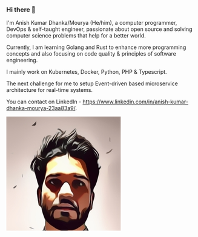 ### Hi there 👋

I'm Anish Kumar Dhanka/Mourya (He/him), a computer programmer, DevOps & self-taught engineer, passionate about open source and solving computer science problems that help for a better world.

Currently, I am learning Golang and Rust to enhance more programming concepts and also focusing on code quality & principles of software engineering.


I mainly work on Kubernetes, Docker, Python, PHP & Typescript.

The next challenge for me to setup Event-driven based microservice architecture for real-time systems.

You can contact on LinkedIn - https://www.linkedin.com/in/anish-kumar-dhanka-mourya-23aa83a9/.

![anish.png](https://github.com/Anishmourya/anishmourya/blob/main/anish.png)

<!--
**Anishmourya/anishmourya** is a ✨ _special_ ✨ repository because its `README.md` (this file) appears on your GitHub profile.
Here are some ideas to get you started:

- 🔭 I’m currently working on ...
- 🌱 I’m currently learning ...
- 👯 I’m looking to collaborate on ...
- 🤔 I’m looking for help with ...
- 💬 Ask me about ...
- 📫 How to reach me: ...
- 😄 Pronouns: ...
- ⚡ Fun fact: ...
-->
